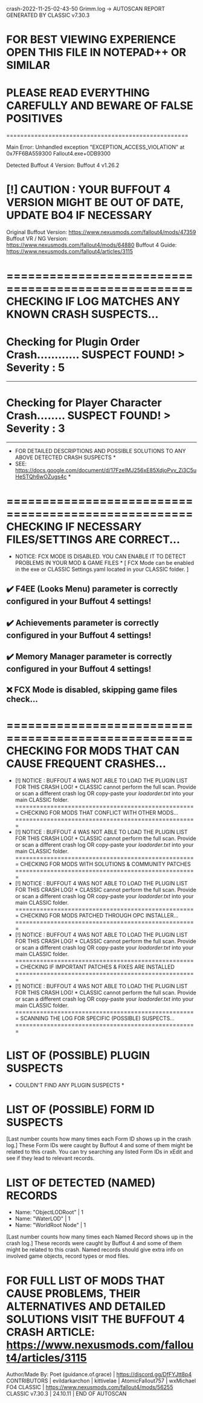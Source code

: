 crash-2022-11-25-02-43-50 Grimm.log -> AUTOSCAN REPORT GENERATED BY CLASSIC v7.30.3 
# FOR BEST VIEWING EXPERIENCE OPEN THIS FILE IN NOTEPAD++ OR SIMILAR # 
# PLEASE READ EVERYTHING CAREFULLY AND BEWARE OF FALSE POSITIVES # 
====================================================

Main Error: Unhandled exception "EXCEPTION_ACCESS_VIOLATION" at 0x7FF6BA559300 Fallout4.exe+0DB9300

Detected Buffout 4 Version: Buffout 4 v1.26.2 
# [!] CAUTION : YOUR BUFFOUT 4 VERSION MIGHT BE OUT OF DATE, UPDATE BO4 IF NECESSARY #
  Original Buffout Version: https://www.nexusmods.com/fallout4/mods/47359
  Buffout VR / NG Version: https://www.nexusmods.com/fallout4/mods/64880
  Buffout 4 Guide: https://www.nexusmods.com/fallout4/articles/3115
 
====================================================
CHECKING IF LOG MATCHES ANY KNOWN CRASH SUSPECTS...
====================================================
# Checking for Plugin Order Crash............ SUSPECT FOUND! > Severity : 5 # 
-----
# Checking for Player Character Crash........ SUSPECT FOUND! > Severity : 3 # 
-----
* FOR DETAILED DESCRIPTIONS AND POSSIBLE SOLUTIONS TO ANY ABOVE DETECTED CRASH SUSPECTS *
* SEE: https://docs.google.com/document/d/17FzeIMJ256xE85XdjoPvv_Zi3C5uHeSTQh6wOZugs4c *

====================================================
CHECKING IF NECESSARY FILES/SETTINGS ARE CORRECT...
====================================================
* NOTICE: FCX MODE IS DISABLED. YOU CAN ENABLE IT TO DETECT PROBLEMS IN YOUR MOD & GAME FILES * 
[ FCX Mode can be enabled in the exe or CLASSIC Settings.yaml located in your CLASSIC folder. ] 

✔️ F4EE (Looks Menu) parameter is correctly configured in your Buffout 4 settings! 
-----
✔️ Achievements parameter is correctly configured in your Buffout 4 settings! 
-----
✔️ Memory Manager parameter is correctly configured in your Buffout 4 settings! 
-----
❌ FCX Mode is disabled, skipping game files check... 
-----
====================================================
CHECKING FOR MODS THAT CAN CAUSE FREQUENT CRASHES...
====================================================
* [!] NOTICE : BUFFOUT 4 WAS NOT ABLE TO LOAD THE PLUGIN LIST FOR THIS CRASH LOG! *
  CLASSIC cannot perform the full scan. Provide or scan a different crash log
  OR copy-paste your *loadorder.txt* into your main CLASSIC folder.
====================================================
CHECKING FOR MODS THAT CONFLICT WITH OTHER MODS...
====================================================
* [!] NOTICE : BUFFOUT 4 WAS NOT ABLE TO LOAD THE PLUGIN LIST FOR THIS CRASH LOG! *
  CLASSIC cannot perform the full scan. Provide or scan a different crash log
  OR copy-paste your *loadorder.txt* into your main CLASSIC folder.
====================================================
CHECKING FOR MODS WITH SOLUTIONS & COMMUNITY PATCHES
====================================================
* [!] NOTICE : BUFFOUT 4 WAS NOT ABLE TO LOAD THE PLUGIN LIST FOR THIS CRASH LOG! *
  CLASSIC cannot perform the full scan. Provide or scan a different crash log
  OR copy-paste your *loadorder.txt* into your main CLASSIC folder.
====================================================
CHECKING FOR MODS PATCHED THROUGH OPC INSTALLER...
====================================================
* [!] NOTICE : BUFFOUT 4 WAS NOT ABLE TO LOAD THE PLUGIN LIST FOR THIS CRASH LOG! *
  CLASSIC cannot perform the full scan. Provide or scan a different crash log
  OR copy-paste your *loadorder.txt* into your main CLASSIC folder.
====================================================
CHECKING IF IMPORTANT PATCHES & FIXES ARE INSTALLED
====================================================
* [!] NOTICE : BUFFOUT 4 WAS NOT ABLE TO LOAD THE PLUGIN LIST FOR THIS CRASH LOG! *
  CLASSIC cannot perform the full scan. Provide or scan a different crash log
  OR copy-paste your *loadorder.txt* into your main CLASSIC folder.
====================================================
SCANNING THE LOG FOR SPECIFIC (POSSIBLE) SUSPECTS...
====================================================
# LIST OF (POSSIBLE) PLUGIN SUSPECTS #
* COULDN'T FIND ANY PLUGIN SUSPECTS *

# LIST OF (POSSIBLE) FORM ID SUSPECTS #

[Last number counts how many times each Form ID shows up in the crash log.]
These Form IDs were caught by Buffout 4 and some of them might be related to this crash.
You can try searching any listed Form IDs in xEdit and see if they lead to relevant records.

# LIST OF DETECTED (NAMED) RECORDS #
- Name: "ObjectLODRoot" | 1
- Name: "WaterLOD" | 1
- Name: "WorldRoot Node" | 1

[Last number counts how many times each Named Record shows up in the crash log.]
These records were caught by Buffout 4 and some of them might be related to this crash.
Named records should give extra info on involved game objects, record types or mod files.

FOR FULL LIST OF MODS THAT CAUSE PROBLEMS, THEIR ALTERNATIVES AND DETAILED SOLUTIONS
VISIT THE BUFFOUT 4 CRASH ARTICLE: https://www.nexusmods.com/fallout4/articles/3115
===============================================================================
Author/Made By: Poet (guidance.of.grace) | https://discord.gg/DfFYJtt8p4
CONTRIBUTORS | evildarkarchon | kittivelae | AtomicFallout757 | wxMichael
FO4 CLASSIC | https://www.nexusmods.com/fallout4/mods/56255
CLASSIC v7.30.3 | 24.10.11 | END OF AUTOSCAN 

